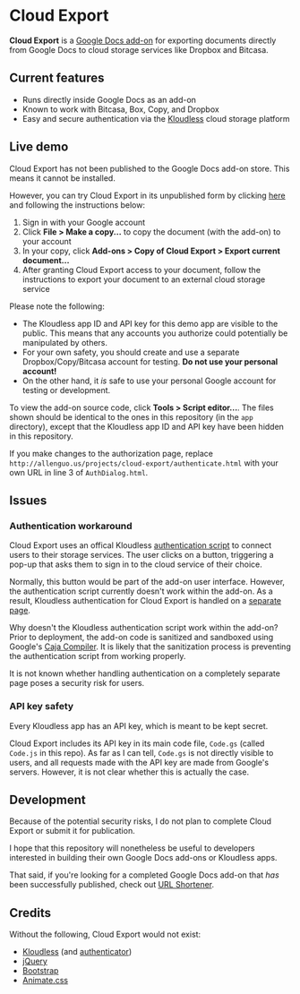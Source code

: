 Cloud Export
============

**Cloud Export** is a [Google Docs add-on](https://developers.google.com/apps-script/quickstart/docs) for exporting documents directly from Google Docs to cloud storage services like Dropbox and Bitcasa.

Current features
----------------

* Runs directly inside Google Docs as an add-on
* Known to work with Bitcasa, Box, Copy, and Dropbox
* Easy and secure authentication via the [Kloudless](https://developers.kloudless.com/) cloud storage platform

Live demo
---------

Cloud Export has not been published to the Google Docs add-on store. This means it cannot be installed.

However, you can try Cloud Export in its unpublished form by clicking [here](https://docs.google.com/document/d/1qEZRMym7Jj-mqunRyohBKLhYac3kY6QsVUKBJ73lxNg/edit?usp=sharing) and following the instructions below:

1. Sign in with your Google account
2. Click **File > Make a copy...** to copy the document (with the add-on) to your account
3. In your copy, click **Add-ons > Copy of Cloud Export > Export current document...**
4. After granting Cloud Export access to your document, follow the instructions to export your document to an external cloud storage service

Please note the following:
* The Kloudless app ID and API key for this demo app are visible to the public. This means that any accounts you authorize could potentially be manipulated by others.
* For your own safety, you should create and use a separate Dropbox/Copy/Bitcasa account for testing. **Do not use your personal account!**
* On the other hand, it *is* safe to use your personal Google account for testing or development.

To view the add-on source code, click **Tools > Script editor...**. The files shown should be identical to the ones in this repository (in the `app` directory), except that the Kloudless app ID and API key have been hidden in this repository.

If you make changes to the authorization page, replace `http://allenguo.us/projects/cloud-export/authenticate.html` with your own URL in line 3 of `AuthDialog.html`.

Issues
------

### Authentication workaround

Cloud Export uses an offical Kloudless [authentication script](https://github.com/Kloudless/authenticator.js/) to connect users to their storage services. The user clicks on a button, triggering a pop-up that asks them to sign in to the cloud service of their choice. 

Normally, this button would be part of the add-on user interface. However, the authentication script currently doesn't work within the add-on. As a result, Kloudless authentication for Cloud Export is handled on a [separate page](http://allenguo.us/projects/cloud-export/authenticate.html).

Why doesn't the Kloudless authentication script work within the add-on? Prior to deployment, the add-on code is sanitized and sandboxed using Google's [Caja Compiler](https://code.google.com/p/google-caja/). It is likely that the sanitization process is preventing the authentication script from working properly.

It is not known whether handling authentication on a completely separate page poses a security risk for users.

### API key safety

Every Kloudless app has an API key, which is meant to be kept secret.

Cloud Export includes its API key in its main code file, `Code.gs` (called `Code.js` in this repo). As far as I can tell, `Code.gs` is not directly visible to users, and all requests made with the API key are made from Google's servers. However, it is not clear whether this is actually the case.

Development
-----------

Because of the potential security risks, I do not plan to complete Cloud Export or submit it for publication.

I hope that this repository will nonetheless be useful to developers interested in building their own Google Docs add-ons or Kloudless apps.

That said, if you're looking for a completed Google Docs add-on that *has* been successfully published, check out [URL Shortener](https://github.com/guoguo12/url-shortener).

Credits
-------

Without the following, Cloud Export would not exist:
* [Kloudless](https://developers.kloudless.com) (and [authenticator](https://github.com/Kloudless/authenticator.js/))
* [jQuery](https://jquery.com/)
* [Bootstrap](http://getbootstrap.com/)
* [Animate.css](https://daneden.github.io/animate.css/)

